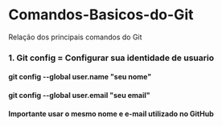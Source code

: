 # Comandos-Basicos-do-Git
Relação dos principais comandos do Git


### 1. Git config = Configurar sua identidade de usuario 
  #### git config --global user.name "seu nome"
  
  #### git config --global user.email "seu email"
#### Importante usar o mesmo nome e e-mail utilizado no GitHub  
